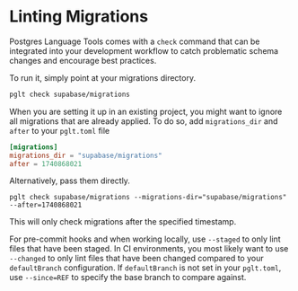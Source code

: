 # Linting Migrations

Postgres Language Tools comes with a `check` command that can be integrated into your development workflow to catch problematic schema changes and encourage best practices.

To run it, simply point at your migrations directory.

```sh
pglt check supabase/migrations
```

When you are setting it up in an existing project, you might want to ignore all migrations that are already applied. To do so, add `migrations_dir` and `after` to your `pglt.toml` file


```toml
[migrations]
migrations_dir = "supabase/migrations"
after = 1740868021
```

Alternatively, pass them directly.

```
pglt check supabase/migrations --migrations-dir="supabase/migrations" --after=1740868021
```

This will only check migrations after the specified timestamp.

For pre-commit hooks and when working locally, use `--staged` to only lint files that have been staged. In CI environments, you most likely want to use `--changed` to only lint files that have been changed compared to your `defaultBranch` configuration. If `defaultBranch` is not set in your `pglt.toml`, use `--since=REF` to specify the base branch to compare against.


